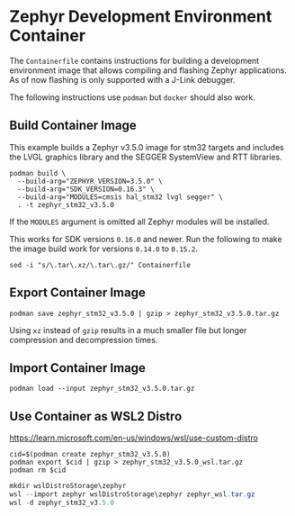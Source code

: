 # Zephyr Development Environment Container

The `Containerfile` contains instructions for building a development environment
image that allows compiling and flashing Zephyr applications. As of now flashing
is only supported with a J-Link debugger.

The following instructions use `podman` but `docker` should also work.

## Build Container Image

This example builds a Zephyr v3.5.0 image for stm32 targets and includes the
LVGL graphics library and the SEGGER SystemView and RTT libraries.

``` shell
podman build \
  --build-arg="ZEPHYR_VERSION=3.5.0" \
  --build-arg="SDK_VERSION=0.16.3" \
  --build-arg="MODULES=cmsis hal_stm32 lvgl segger" \
  . -t zephyr_stm32_v3.5.0
```

If the `MODULES` argument is omitted all Zephyr modules will be installed.

This works for SDK versions `0.16.0` and newer. Run the following to make the
image build work for versions `0.14.0` to `0.15.2`.

``` shell
sed -i "s/\.tar\.xz/\.tar\.gz/" Containerfile
```

## Export Container Image

``` shell
podman save zephyr_stm32_v3.5.0 | gzip > zephyr_stm32_v3.5.0.tar.gz
```

Using `xz` instead of `gzip` results in a much smaller file but longer
compression and decompression times.

## Import Container Image

``` shell
podman load --input zephyr_stm32_v3.5.0.tar.gz
```

## Use Container as WSL2 Distro

https://learn.microsoft.com/en-us/windows/wsl/use-custom-distro

``` shell
cid=$(podman create zephyr_stm32_v3.5.0)
podman export $cid | gzip > zephyr_stm32_v3.5.0_wsl.tar.gz
podman rm $cid
```

``` powershell
mkdir wslDistroStorage\zephyr
wsl --import zephyr wslDistroStorage\zephyr zephyr_wsl.tar.gz
wsl -d zephyr_stm32_v3.5.0
```
